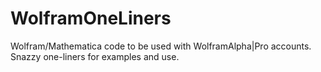# WolframOneLiners
Wolfram/Mathematica code to be used with WolframAlpha|Pro accounts.
Snazzy one-liners for examples and use.
